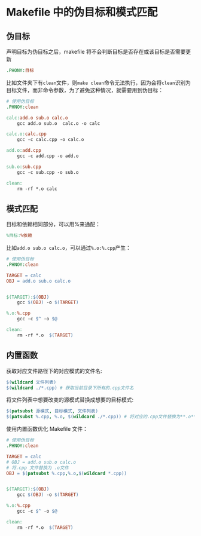 # Makefile 中的伪目标和模式匹配

## 伪目标

声明目标为伪目标之后，makefile 将不会判断目标是否存在或该目标是否需要更新

```Makefile
.PHONY:目标
```

比如文件夹下有`clean`文件，则`make clean`命令无法执行，因为会将`clean`识别为目标文件，而非命令参数，为了避免这种情况，就需要用到伪目标：

```Makefile
# 使用伪目标
.PHNOY:clean

calc:add.o sub.o calc.o
	gcc add.o sub.o  calc.o -o calc

calc.o:calc.cpp
	gcc -c calc.cpp -o calc.o

add.o:add.cpp
	gcc -c add.cpp -o add.o

sub.o:sub.cpp
	gcc -c sub.cpp -o sub.o

clean:
	rm -rf *.o calc
```

## 模式匹配

目标和依赖相同部分，可以用%来通配：

```Makefile
%目标:%依赖
```

比如`add.o sub.o calc.o`，可以通过`%.o:%.cpp`产生：

```Makefile
# 使用伪目标
.PHNOY:clean

TARGET = calc
OBJ = add.o sub.o calc.o


$(TARGET):$(OBJ)
	gcc $(OBJ) -o $(TARGET)

%.o:%.cpp
	gcc -c $^ -o $@

clean:
	rm -rf *.o  $(TARGET)
```

## 内置函数

获取对应文件路径下的对应模式的文件名:

```Makefile
$(wildcard 文件列表)
$(wildcard ./*.cpp) # 获取当前目录下所有的.cpp文件名
```

将文件列表中想要改变的源模式替换成想要的目标模式:

```Makefile
$(patsubst 源模式, 目标模式, 文件列表)
$(patsubst %.cpp, %.o, $(wildcard ./*.cpp)) # 将对应的.cpp文件替换为**.o**文件
```

使用内置函数优化 Makefile 文件：

```Makefile
# 使用伪目标
.PHNOY:clean

TARGET = calc
# OBJ = add.o sub.o calc.o
# 将.cpp 文件替换为 .o文件
OBJ = $(patsubst %.cpp,%.o,$(wildcard *.cpp))


$(TARGET):$(OBJ)
	gcc $(OBJ) -o $(TARGET)

%.o:%.cpp
	gcc -c $^ -o $@

clean:
	rm -rf *.o  $(TARGET)
```
